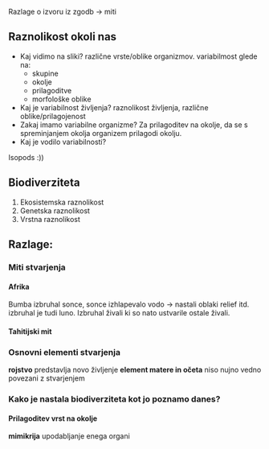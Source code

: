 Razlage o izvoru iz zgodb -> miti

## Raznolikost okoli nas
- Kaj vidimo na sliki?
	različne vrste/oblike organizmov.
	variabilmost glede na:
	- skupine
	- okolje
	- prilagoditve
	- morfološke oblike
- Kaj je variabilnost življenja?
	raznolikost življenja, različne oblike/prilagojenost 
- Zakaj imamo variabilne organizme?
Za prilagoditev na okolje, da se s spreminjanjem okolja organizem prilagodi okolju.
- Kaj je vodilo variabilnosti?

Isopods :))

## Biodiverziteta
1. Ekosistemska raznolikost
2. Genetska raznolikost
3. Vrstna raznolikost

## Razlage:

### Miti stvarjenja
#### Afrika
Bumba izbruhal sonce, sonce izhlapevalo vodo → nastali oblaki relief itd.
izbruhal je tudi luno.
Izbruhal živali ki so nato ustvarile ostale živali.
#### Tahitijski mit

### Osnovni elementi stvarjenja
**rojstvo** predstavlja novo življenje
**element matere in očeta** niso nujno vedno povezani z stvarjenjem

### Kako je nastala biodiverziteta kot jo poznamo danes?
#### Prilagoditev vrst na okolje

**mimikrija** upodabljanje enega organi